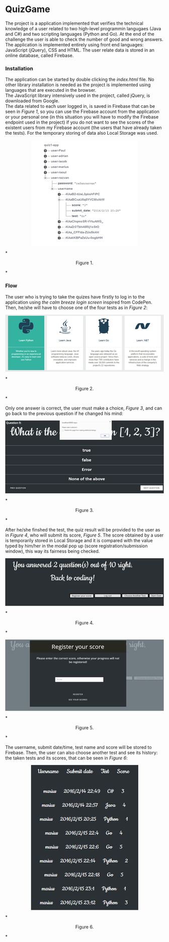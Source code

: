 # QuizGame

The project is a application implemented that verifies the technical knowledge of a user related to two high-level programmin langugaes (Java and C#) and two scripting languages (Python and Go). At the end of the challenge the user is able to check the number of good and wrong answers. The application is implemented entirely using front end languages: JavaScript (jQuery), CSS and HTML. The user relate data is stored in an online database, called Firebase.

### Installation

The application can be started by double clicking the *index.html* file. No other library installation is needed as the project is implemented using languages that are executed in the browser. <br/>
The JavaScript library intensively used in the project, called jQuery, is downloaded from Google. <br/> 
The data related to each user logged in, is saved in Firebase that can be seen in *Figure 1*, so you can use the Firebase account from the application or your personal one (in this situation you will have to modify the Firebase endpoint used in the project) if you do not want to see the scores of the existent users from my Firebase account (the users that have already taken the tests). For the temporary storing of data also Local Storage was used.


<p align="center">
  <img src="https://github.com/ghele/QuizGame/blob/master/images/firebase.PNG" align="middle"></img>
</p>
*<p align="center">Figure 1. </p>*

### Flow

The user who is trying to take the quizes have firstly to log in to the application using *the calm breeze login screen* inspired from CodePen. 
Then, he/she will have to choose one of the four tests as in *Figure 2*: 

<p align="center">
  <img src="https://github.com/ghele/QuizGame/blob/master/images/tests.PNG" align="middle"></img>
</p>
*<p align="center">Figure 2. </p>*

Only one answer is correct, the user must make a choice, *Figure 3*, and can go back to the previous question if he changed his mind:

<p align="center">
  <img src="https://github.com/ghele/QuizGame/blob/master/images/question.PNG" align="middle"></img>
</p>
*<p align="center">Figure 3. </p>*

After he/she finshed the test, the quiz result will be provided to the user as in *Figure 4*, who will submit its score, *Figure 5*. The score obtained by a user is temporarily stored in Local Storage and it is compared with the value typed by him/her in the modal pop up (score registration/submission window), this way its fairness being checked.

<p align="center">
  <img src="https://github.com/ghele/QuizGame/blob/master/images/result.PNG" align="middle"></img>
</p>
*<p align="center">Figure 4. </p>*

<p align="center">
  <img src="https://github.com/ghele/QuizGame/blob/master/images/registration.PNG" align="middle"></img>
</p>
*<p align="center">Figure 5. </p>*

The username, submit date/time, test name and score will be stored to Firebase. Then, the user can also choose another test and see its history: the taken tests and its scores, that can be seen in *Figure 6*:

<p align="center">
  <img src="https://github.com/ghele/QuizGame/blob/master/images/history.PNG" align="middle"></img>
</p>
*<p align="center">Figure 6. </p>*

